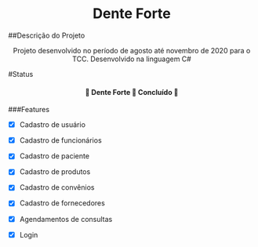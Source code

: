 <h1 align="center">Dente Forte</h1>

##Descrição do Projeto

<p align="center"> Projeto desenvolvido no período de agosto até novembro de 2020 para o TCC. Desenvolvido na linguagem C#</p>

#Status
<h4 align="center"> 
	🚧  Dente Forte 🚀 Concluído 🚧
</h4>


###Features
-  [x] Cadastro de usuário
-  [x] Cadastro de funcionários
-  [x] Cadastro de paciente
-  [x] Cadastro de produtos
-  [x] Cadastro de convênios
-  [x] Cadastro de fornecedores
-  [x] Agendamentos de consultas 
-  [x] Login

